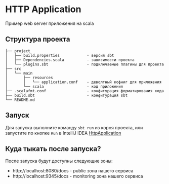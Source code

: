 # HTTP Application

Пример web server приложения на scala

## Структура проекта

```
├── project
│   ├── build.properties            - версия sbt
│   ├── Dependencies.scala          - зависимости проекта
│   └── plugins.sbt                 - подключаемые плагины для проекта
├── src
│   └── main
│       ├── resources
│       │   └── application.conf    - деволтный кофниг для приложения
│       └── scala                   - код приложения
├── .scalafmt.conf                  - конфигурация форматирования кода
├── build.sbt                       - конфигурация sbt
└── README.md
```

## Запуск

Для запуска выполните команду `sbt run` из корня проекта, или запустите по кнопке `Run` в IntelliJ
IDEA [HttpApplication](src/main/scala/HttpApplication.scala)

## Куда тыкать после запуска?

После запуска будут доступны следующие зоны:

* http://localhost:8080/docs - public зона нашего сервиса
* http://localhost:9345/docs - monitoring зона нашего сервиса
